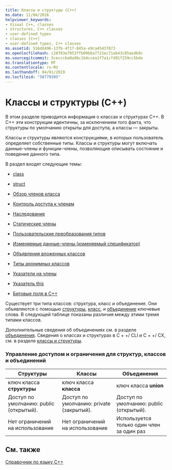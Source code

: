 ```yaml
---
title: Классы и структуры (C++)
ms.date: 11/04/2016
helpviewer_keywords:
- Visual C++, classes
- structures, C++ classes
- user-defined types
- classes [C++]
- user-defined types, C++ classes
ms.assetid: 516dd496-13fb-4f17-845a-e9ca45437873
ms.openlocfilehash: c28f83e7853ffb09bba7721ec71ab43c85aedb0c
ms.sourcegitcommit: 5cecccba0a96c1b4ccea1f7a1cfd91f259cc5bde
ms.translationtype: MT
ms.contentlocale: ru-RU
ms.lasthandoff: 04/01/2019
ms.locfileid: "58779395"
---
```

# <a name="classes-and-structs-c"></a>Классы и структуры (C++)

В этом разделе приводится информация о классах и структурах C++. В C++ эти конструкции идентичны, за исключением того факта, что структуры по умолчанию открыты для доступа, а классы — закрыты.

Классы и структуры являются конструкциями, в которых пользователь определяет собственные типы. Классы и структуры могут включать данные-члены и функции-члены, позволяющие описывать состояние и поведение данного типа.

В раздел входят следующие темы:

- [class](../cpp/class-cpp.md)

- [struct](../cpp/struct-cpp.md)

- [Обзор членов класса](../cpp/class-member-overview.md)

- [Контроль доступа к членам](../cpp/member-access-control-cpp.md)

- [Наследование](../cpp/inheritance-cpp.md)

- [Статические члены](../cpp/static-members-cpp.md)

- [Пользовательские преобразования типов](../cpp/user-defined-type-conversions-cpp.md)

- [Изменяемые данные-члены (изменяемый спецификатор)](../cpp/mutable-data-members-cpp.md)

- [Объявления вложенных классов](../cpp/nested-class-declarations.md)

- [Типы анонимных классов](../cpp/anonymous-class-types.md)

- [Указатели на члены](../cpp/pointers-to-members.md)

- [Указатель this](../cpp/this-pointer.md)

- [Битовые поля в C++](../cpp/cpp-bit-fields.md)

Существует три типа классов: структура, класс и объединение. Они объявляются с помощью [структуры](../cpp/struct-cpp.md), [класс](../cpp/class-cpp.md), и [объединение](../cpp/unions.md) ключевые слова. В следующей таблице показаны различия между этими тремя типами классов.

Дополнительные сведения об объединениях см. в разделе [объединения](../cpp/unions.md). Сведения о классах и структурах в C + +/ CLI и C + +/ CX, см. в разделе [классы и структуры](../extensions/classes-and-structs-cpp-component-extensions.md).

### <a name="access-control-and-constraints-of-structures-classes-and-unions"></a>Управление доступом и ограничения для структур, классов и объединений

|Структуры|Классы|Объединения|
|----------------|-------------|------------|
|ключ класса **структуры**|ключ класса **класса**|ключ класса **union**|
|Доступ по умолчанию: public (открытый).|Доступ по умолчанию: private (закрытый).|Доступ по умолчанию: public (открытый).|
|Нет ограничений на использование|Нет ограничений на использование|Используется только один член за один раз|

## <a name="see-also"></a>См. также

[Справочник по языку C++](../cpp/cpp-language-reference.md)